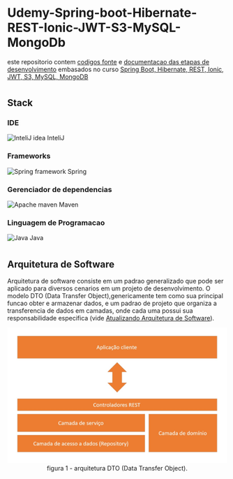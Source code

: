 # Udemy-Spring-boot-Hibernate-REST-Ionic-JWT-S3-MySQL-MongoDb

este repositorio contem [codigos fonte](https://github.com/Trajy/Udemy-Spring-boot-Hibernate-REST-Ionic-JWT-S3-MySQL-MongoDb/tree/main/Codigos%20Fonte) e [documentacao das etapas de desenvolvimento](https://github.com/Trajy/Udemy-Spring-boot-Hibernate-REST-Ionic-JWT-S3-MySQL-MongoDb/tree/main/Documentos) embasados no curso [Spring Boot, Hibernate, REST, Ionic, JWT, S3, MySQL, MongoDB](https://www.udemy.com/course/spring-boot-ionic/)

#
## Stack

### IDE

<img alt="InteliJ idea" src="https://cdn.jsdelivr.net/gh/devicons/devicon/icons/intellij/intellij-original.svg" height="20" wight="20"/> InteliJ

### Frameworks
<img alt="Spring framework" src="https://cdn.jsdelivr.net/gh/devicons/devicon/icons/spring/spring-original.svg" height="20" wight="20"/> Spring

### Gerenciador de dependencias
<img alt="Apache maven" src="https://cdn.icon-icons.com/icons2/2107/PNG/512/file_type_maven_icon_130397.png" height="20" wight="20"/> Maven

### Linguagem de Programacao
<img alt="Java" src="https://cdn.jsdelivr.net/gh/devicons/devicon/icons/java/java-original.svg" height="20" wight="20"/> Java

#
## Arquitetura de Software

Arquitetura de software consiste em um padrao generalizado que pode ser aplicado para diversos cenarios em um projeto de desenvolvimento. O modelo DTO (Data Transfer Object),genericamente tem como sua principal funcao obter e armazenar dados, e um padrao de projeto que organiza a transferencia de dados em camadas, onde cada uma possui sua responsabilidade especifica (vide [Atualizando Arquitetura de Software](Documentos/Markdown/projeto-spring-boot/07-atualizando-arquitetura-de-software.md)).

<p align="center">
    <img src="Documentos/Markdown/projeto-spring-boot/img/arquitetura-de-software-dto.png"><br>
    figura 1 - arquitetura DTO (Data Transfer Object).
</p>







